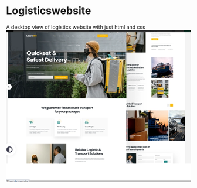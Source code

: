 # Logisticswebsite
A desktop view of logistics website with just html and css
![Desktopview](./design/Screenshot(23).png)
